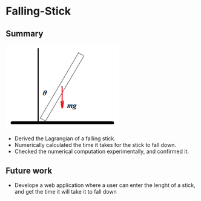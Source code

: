 # Falling-Stick

## Summary

<img width=300 alt="Falling stick" src="images/falling_stick.png"/>

- Derived the Lagrangian of a falling stick.
- Numerically calculated the time it takes for the stick to fall down.
- Checked the numerical computation experimentally, and confirmed it.

## Future work
- Develope a web application where a user can enter the lenght of a stick, and get the time it will take it to fall down